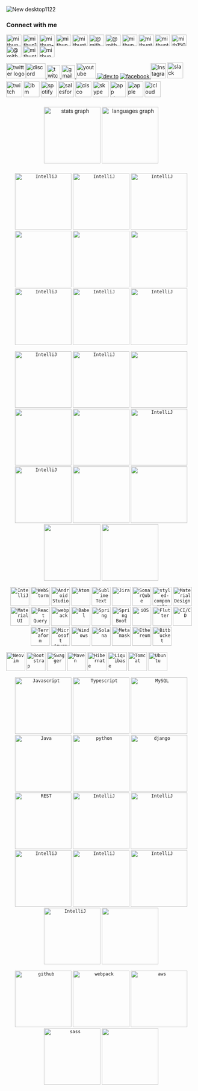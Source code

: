 


![New desktop1122](https://github.com/Mithun1508/Mithun1508/assets/93249038/f0c6381d-c40c-455e-ae25-087cbd53b180)






<h3 align="left">Connect with me </h3>
<p align="left">
<a href="https://codepen.io/mithune" target="blank"><img align="center" src="https://raw.githubusercontent.com/rahuldkjain/github-profile-readme-generator/master/src/images/icons/Social/codepen.svg" alt="mithune" height="30" width="40" /></a>
<a href="https://dev.to/mithun1508" target="blank"><img align="center" src="https://raw.githubusercontent.com/rahuldkjain/github-profile-readme-generator/master/src/images/icons/Social/devto.svg" alt="mithun1508" height="30" width="40" /></a>
<img align="center" src="https://raw.githubusercontent.com/rahuldkjain/github-profile-readme-generator/master/src/images/icons/Social/linked-in-alt.svg" alt="mithun-e-5a1735156" height="30" width="40" /></a>
<a href="https://stackoverflow.com/users/20698323/mithun" target="blank"><img align="center" src="https://raw.githubusercontent.com/rahuldkjain/github-profile-readme-generator/master/src/images/icons/Social/stack-overflow.svg" alt="mithun" height="30" width="40" /></a>
<a href="https://codesandbox.com/mithuntran" target="blank"><img align="center" src="https://raw.githubusercontent.com/rahuldkjain/github-profile-readme-generator/master/src/images/icons/Social/codesandbox.svg" alt="mithuntran" height="30" width="40" /></a>
<a href="https://hashnode.com/@mithun147" target="blank"><img align="center" src="https://raw.githubusercontent.com/rahuldkjain/github-profile-readme-generator/master/src/images/icons/Social/hashnode.svg" alt="@mithun147" height="30" width="40" /></a>
<a href="https://medium.com/@mithuntran" target="blank"><img align="center" src="https://raw.githubusercontent.com/rahuldkjain/github-profile-readme-generator/master/src/images/icons/Social/medium.svg" alt="@mithuntran" height="30" width="40" /></a>
<a href="https://www.codechef.com/users/mithun_77" target="blank"><img align="center" src="https://cdn.jsdelivr.net/npm/simple-icons@3.1.0/icons/codechef.svg" alt="mithun_77" height="30" width="40" /></a>
<a href="https://www.hackerrank.com/mithuntran" target="blank"><img align="center" src="https://raw.githubusercontent.com/rahuldkjain/github-profile-readme-generator/master/src/images/icons/Social/hackerrank.svg" alt="mithuntran" height="30" width="40" /></a>
<a href="https://codeforces.com/profile/mithuntran" target="blank"><img align="center" src="https://raw.githubusercontent.com/rahuldkjain/github-profile-readme-generator/master/src/images/icons/Social/codeforces.svg" alt="mithuntran" height="30" width="40" /></a>
<a href="https://www.leetcode.com/mith1508" target="blank"><img align="center" src="https://raw.githubusercontent.com/rahuldkjain/github-profile-readme-generator/master/src/images/icons/Social/leet-code.svg" alt="mith1508" height="30" width="40" /></a>
<a href="https://www.hackerearth.com/@mithun242" target="blank"><img align="center" src="https://raw.githubusercontent.com/rahuldkjain/github-profile-readme-generator/master/src/images/icons/Social/hackerearth.svg" alt="@mithun242" height="30" width="40" /></a>
<a href="https://auth.geeksforgeeks.org/user/mithuntran" target="blank"><img align="center" src="https://raw.githubusercontent.com/rahuldkjain/github-profile-readme-generator/master/src/images/icons/Social/geeks-for-geeks.svg" alt="mithuntran" height="30" width="40" /></a>
<a href="https://www.topcoder.com/members/mithune" target="blank"><img align="center" src="https://raw.githubusercontent.com/rahuldkjain/github-profile-readme-generator/master/src/images/icons/Social/topcoder.svg" alt="mithune" height="30" width="40" /></a>
</p>
<div align="left">
  <a href="https://x.com/mithuntran" target="blank"><img src="https://raw.githubusercontent.com/maurodesouza/profile-readme-generator/master/src/assets/icons/social/twitter/default.svg" width="52" height="40" alt="twitter logo"  /><img src="https://raw.githubusercontent.com/maurodesouza/profile-readme-generator/master/src/assets/icons/social/discord/default.svg" width="52" height="40" alt="discord logo"  />
  <a href="https://www.twitch.tv/mithun15 YT" target="blank"> <img src="https://img.shields.io/static/v1?message=Twitch&logo=twitch&label=&color=9146FF&logoColor=white&labelColor=&style=for-the-badge" height="35" alt="twitch logo"  />
  <img src="https://img.shields.io/static/v1?message=Gmail&logo=gmail&label=&color=D14836&logoColor=white&labelColor=&style=for-the-badge" height="35" alt="gmail logo"  />
 <a href="https://www.youtube.com/@Newusermithun" target="blank"><img src="https://raw.githubusercontent.com/maurodesouza/profile-readme-generator/master/src/assets/icons/social/youtube/default.svg" width="52" height="40" alt="youtube logo"  />
<a target="_blank" href="https://dev.to/Mithun1508" style="display: inline-block;"><img src="https://img.shields.io/badge/dev-to?style=for-the-badge&logo=dev-to&logoColor=white&color=black" alt="dev.to" /></a>
<a href="https://github.com/Mithun1508" target="_blank">
<a href="https://www.facebook.com/iamrishavanand" target="_blank">
<img src=https://img.shields.io/badge/facebook-%232E87FB.svg?&style=for-the-badge&logo=facebook&logoColor=white alt=facebook style="margin-bottom: 5px;" />
</a>
<a href="https://www.instagram.com" target="blank"><img src="https://upload.wikimedia.org/wikipedia/commons/a/a5/Instagram_icon.png" alt="Instagram logo" width="40" height="40" /></a>
<a target="_blank" href="https://slack.com" style="display: inline-block;"><img src="https://www.vectorlogo.zone/logos/slack/slack-icon.svg" alt="slack" width="42" height="42" /></a>
<a target="_blank" href="https://www.twitch.tv" style="display: inline-block;"><img src="https://www.vectorlogo.zone/logos/twitch/twitch-icon.svg" alt="twitch" width="42" height="42" /></a>
<a target="_blank" href="https://www.ibm.com" style="display: inline-block;"><img src="https://www.vectorlogo.zone/logos/ibm/ibm-icon.svg" alt="ibm" width="42" height="42" /></a>
<a target="_blank" href="https://www.spotify.com" style="display: inline-block;"><img src="https://www.vectorlogo.zone/logos/spotify/spotify-icon.svg" alt="spotify" width="42" height="42" /></a>
<a target="_blank" href="https://www.salesforce.com" style="display: inline-block;"><img src="https://www.vectorlogo.zone/logos/salesforce/salesforce-icon.svg" alt="salesforce" width="42" height="42" /></a>
<a target="_blank" href="https://www.cisco.com" style="display: inline-block;"><img src="https://www.vectorlogo.zone/logos/cisco/cisco-icon.svg" alt="cisco" width="42" height="42" /></a>
<a target="_blank" href="https://www.skype.com" style="display: inline-block;"><img src="https://www.vectorlogo.zone/logos/skype/skype-icon.svg" alt="skype" width="42" height="42" /></a>
<a target="_blank" href="https://www.apple.com/app-store/" style="display: inline-block;"><img src="https://www.vectorlogo.zone/logos/apple_appstore/apple_appstore-icon.svg" alt="app store" width="42" height="42" /></a>
<a target="_blank" href="https://www.apple.com" style="display: inline-block;"><img src="https://www.vectorlogo.zone/logos/apple/apple-icon.svg" alt="apple" width="42" height="42" /></a>
<a target="_blank" href="https://www.icloud.com" style="display: inline-block;"><img src="https://www.vectorlogo.zone/logos/apple_icloud/apple_icloud-icon.svg" alt="icloud" width="42" height="42" /></a>
<br/>  


   


###

<div align="center">
  <img src="https://github-readme-stats.vercel.app/api?username=Mithun1508&hide_title=false&hide_rank=false&show_icons=true&include_all_commits=true&count_private=true&disable_animations=false&theme=dracula&locale=en&hide_border=false&order=1" height="150" alt="stats graph"  />
  <img src="https://github-readme-stats.vercel.app/api/top-langs?username=Mithun1508&locale=en&hide_title=false&layout=compact&card_width=320&langs_count=5&theme=dracula&hide_border=false&order=2" height="150" alt="languages graph"  />
</div>

###

<div align="center">

<code><img width="150" src="https://img.shields.io/badge/ChatGPT-74aa9c?style=for-the-badge&logo=openai&logoColor=white" title="IntelliJ"/></code>
<code><img width="150" src="https://img.shields.io/badge/Codecov-F01F7A?style=for-the-badge&logo=Codecov&logoColor=white" alt="IntelliJ" title="IntelliJ"/></code>
<code><img width="150" src="https://img.shields.io/badge/GitHub_Actions-2088FF?style=for-the-badge&logo=github-actions&logoColor=white" title="IntelliJ"/></code>
<code><img width="150" src="https://img.shields.io/badge/Bitcoin-000000?style=for-the-badge&logo=bitcoin&logoColor=white"/></code>
<code><img width="150" src="https://img.shields.io/badge/chainlink-375BD2?style=for-the-badge&logo=chainlink&logoColor=white"/></code>
<code><img width="150" src="https://img.shields.io/badge/Databricks-FF3621?style=for-the-badge&logo=Databricks&logoColor=white"/></code>
<code><img width="150" src="https://img.shields.io/badge/Google%20Gemini-8E75B2?style=for-the-badge&logo=googlegemini&logoColor=white" title="IntelliJ"/></code>
<code><img width="150" src="https://img.shields.io/badge/apple%20pay-007AFF?style=for-the-badge&logo=apple%20pay&logoColor=white" alt="IntelliJ" title="IntelliJ"/></code>
<code><img width="150" src="https://img.shields.io/badge/web3%20js-F16822?style=for-the-badge&logo=web3.js&logoColor=white" title="IntelliJ"/></code>


<code><img width="150" src="https://img.shields.io/badge/HackTheBox-111927?style=for-the-badge&logo=Hack%20The%20Box&logoColor=9FEF00" alt="IntelliJ" title="IntelliJ"/></code>
<code><img width="150" src="https://img.shields.io/badge/GitHub-100000?style=for-the-badge&logo=github&logoColor=white" title="IntelliJ"/></code>
<code><img width="150" src="https://img.shields.io/badge/PlayStation-003791?style=for-the-badge&logo=playstation&logoColor=white"/></code>
<code><img width="150" src="https://img.shields.io/badge/Hyper-000000?style=for-the-badge&logo=hyper&logoColor=white"/></code>
<code><img width="150" src="https://img.shields.io/badge/VirtualBox-21416b?style=for-the-badge&logo=VirtualBox&logoColor=white"/></code>
<code><img width="150" src="https://img.shields.io/badge/CISCO-1BA0D7?style=for-the-badge&logo=cisco&logoColor=white" title="IntelliJ"/></code>
<code><img width="150" src="https://img.shields.io/badge/Red%20Hat-EE0000?style=for-the-badge&logo=redhat&logoColor=white" title="IntelliJ"/></code>
<code><img width="150" src="https://img.shields.io/badge/Windows_11-0078d4?style=for-the-badge&logo=windows-11&logoColor=white"/></code>
<code><img width="150" src="https://img.shields.io/badge/Azure_DevOps-0078D7?style=for-the-badge&logo=azure-devops&logoColor=white"/></code>
<code><img width="150" src="https://img.shields.io/badge/Azure_Functions-0062AD?style=for-the-badge&logo=azure-functions&logoColor=white"/></code>
<code><img width="150" src="https://img.shields.io/badge/Google_Play-414141?style=for-the-badge&logo=google-play&logoColor=white"/></code>







<code><img width="50" src="https://user-images.githubusercontent.com/25181517/192108890-200809d1-439c-4e23-90d3-b090cf9a4eea.png" alt="IntelliJ" title="IntelliJ"/></code>
	<code><img width="50" src="https://user-images.githubusercontent.com/25181517/192108893-b1eed3c7-b2c4-4e1c-9e9f-c7e83637b33d.png" alt="WebStorm" title="WebStorm"/></code>
	<code><img width="50" src="https://user-images.githubusercontent.com/25181517/192108895-20dc3343-43e3-4a54-a90e-13a4abbc57b9.png" alt="Android Studio" title="Android Studio"/></code>
	<code><img width="50" src="https://user-images.githubusercontent.com/25181517/190887571-ddd87d6e-77f8-41e7-b755-9b6d68e4fab7.png" alt="Atom" title="Atom"/></code>
	<code><img width="50" src="https://user-images.githubusercontent.com/25181517/190887576-6653f877-8439-4521-82f3-403086ead892.png" alt="Sublime Text" title="Sublime Text"/></code>
	<code><img width="50" src="https://user-images.githubusercontent.com/25181517/183912952-83784e94-629d-4c34-a961-ae2ae795b662.png" alt="Jira" title="Jira"/></code>
	<code><img width="50" src="https://user-images.githubusercontent.com/25181517/184146221-671413cb-b1ae-47db-a232-b37c99281516.png" alt="SonarQube" title="SonarQube"/></code>
	<code><img width="50" src="https://github.com/marwin1991/profile-technology-icons/assets/25181517/2a36d1f6-2198-4726-89ac-2148ce46a69a" alt="styled-components" title="styled-components"/></code>
	<code><img width="50" src="https://user-images.githubusercontent.com/25181517/189716058-71f74b6f-5936-40b5-92e3-00381e35ccb9.png" alt="Material Design" title="Material Design"/></code>
	<code><img width="50" src="https://user-images.githubusercontent.com/25181517/189716630-fe6c084c-6c66-43af-aa49-64c8aea4a5c2.png" alt="Material UI" title="Material UI"/></code>
	<code><img width="50" src="https://github.com/user-attachments/assets/a3e40bf1-82d5-4907-b3bd-10d2eb4b00f5" alt="React Query" title="React Query"/></code>
	<code><img width="50" src="https://user-images.githubusercontent.com/25181517/187955008-981340e6-b4cc-441b-80cf-7a5e94d29e7e.png" alt="webpack" title="webpack"/></code>
	<code><img width="50" src="https://github.com/marwin1991/profile-technology-icons/assets/136815194/ecd443af-ebba-4af8-a46e-1bf64d863b5b" alt="Babel" title="Babel"/></code>
	<code><img width="50" src="https://user-images.githubusercontent.com/25181517/117201470-f6d56780-adec-11eb-8f7c-e70e376cfd07.png" alt="Spring" title="Spring"/></code>
	<code><img width="50" src="https://user-images.githubusercontent.com/25181517/183891303-41f257f8-6b3d-487c-aa56-c497b880d0fb.png" alt="Spring Boot" title="Spring Boot"/></code>
	<code><img width="50" src="https://user-images.githubusercontent.com/25181517/121406611-a8246b80-c95e-11eb-9b11-b771486377f6.png" alt="iOS" title="iOS"/></code>
	<code><img width="50" src="https://user-images.githubusercontent.com/25181517/186150365-da1eccce-6201-487c-8649-45e9e99435fd.png" alt="Flutter" title="Flutter"/></code>
	<code><img width="50" src="https://user-images.githubusercontent.com/25181517/183868728-b2e11072-00a5-47e2-8a4e-4ebbb2b8c554.png" alt="CI/CD" title="CI/CD"/></code>
	<code><img width="50" src="https://user-images.githubusercontent.com/25181517/183345121-36788a6e-5462-424a-be67-af1ebeda79a2.png" alt="Terraform" title="Terraform"/></code>
	<code><img width="50" src="https://user-images.githubusercontent.com/25181517/183911544-95ad6ba7-09bf-4040-ac44-0adafedb9616.png" alt="Microsoft Azure" title="Microsoft Azure"/></code>
	<code><img width="50" src="https://user-images.githubusercontent.com/25181517/186884150-05e9ff6d-340e-4802-9533-2c3f02363ee3.png" alt="Windows" title="Windows"/></code>
	<code><img width="50" src="https://github.com/user-attachments/assets/d8e14a10-6937-458d-b884-21ee40b0dd04" alt="Solana" title="Solana"/></code>
	<code><img width="50" src="https://github.com/user-attachments/assets/4ebe4430-a141-4fc5-9ddd-dc5b439177b6" alt="Metamask" title="Metamask"/></code>
	<code><img width="50" src="https://github.com/user-attachments/assets/eb979871-1d57-4ea7-b8af-bfb1165a2979" alt="Ethereum" title="Ethereum"/></code>
	<code><img width="50" src="https://user-images.githubusercontent.com/25181517/192108375-268c35e6-ab26-44b2-88bf-e3121a4e5083.png" alt="Bitbucket" title="Bitbucket"/></code>
</div>
</code>
	<code><img width="50" src="https://github-production-user-asset-6210df.s3.amazonaws.com/136815194/258326081-b113a23c-5c04-45aa-819c-bd04e8ac2a37.png" alt="Neovim" title="Neovim"/></code>
	<code><img width="50" src="https://user-images.githubusercontent.com/25181517/183898054-b3d693d4-dafb-4808-a509-bab54cf5de34.png" alt="Bootstrap" title="Bootstrap"/></code>
	<code><img width="50" src="https://user-images.githubusercontent.com/25181517/186711335-a3729606-5a78-4496-9a36-06efcc74f800.png" alt="Swagger" title="Swagger"/></code>
	<code><img width="50" src="https://user-images.githubusercontent.com/25181517/117207242-07d5a700-adf4-11eb-975e-be04e62b984b.png" alt="Maven" title="Maven"/></code>
	<code><img width="50" src="https://user-images.githubusercontent.com/25181517/117207493-49665200-adf4-11eb-808e-a9c0fcc2a0a0.png" alt="Hibernate" title="Hibernate"/></code>
	<code><img width="50" src="https://user-images.githubusercontent.com/25181517/183891673-32824908-bc5d-44f8-8f72-f0415822404a.png" alt="Liquibase" title="Liquibase"/></code>
	<code><img width="50" src="https://user-images.githubusercontent.com/25181517/183894676-137319b5-1364-4b6a-ba4f-e9fc94ddc4aa.png" alt="Tomcat" title="Tomcat"/></code>
	<code><img width="50" src="https://user-images.githubusercontent.com/25181517/186884153-99edc188-e4aa-4c84-91b0-e2df260ebc33.png" alt="Ubuntu" title="Ubuntu"/></code>

</div>


<div align="center">

<code><img width="150" src="https://camo.githubusercontent.com/9f44b299b7e1173e15c41a2bb04863ca5e78c81ab947283d3b6f6475871b8f60/68747470733a2f2f74656368737461636b2d67656e657261746f722e76657263656c2e6170702f6a732d69636f6e2e737667" title="Javascript"/></code>
<code><img width="150" src="https://camo.githubusercontent.com/dd2c84af43a6c56860d910c605d51d058a28213431a42e422dcb6a62ab53d14a/68747470733a2f2f74656368737461636b2d67656e657261746f722e76657263656c2e6170702f74732d69636f6e2e737667" title="Typescript"/></code>
<code><img width="150" src="https://camo.githubusercontent.com/3ed284d0ecd9fcccabf0711e2cad6bbec412e417bcfb1da25502a1ed9adbaf78/68747470733a2f2f74656368737461636b2d67656e657261746f722e76657263656c2e6170702f6d7973716c2d69636f6e2e737667" title="MySQL"/></code>
<code><img width="150" src="https://camo.githubusercontent.com/a8c24c0c69005509721bcfa06b7818b2a732447e11f1a36c8cbda6937e533cd3/68747470733a2f2f74656368737461636b2d67656e657261746f722e76657263656c2e6170702f6a6176612d69636f6e2e737667" title="Java"/></code>
<code><img width="150" src="https://camo.githubusercontent.com/740b035ed7f2f9a189b337373e57b98f8c3d61d2fbbb7d7872a6563646a20abc/68747470733a2f2f74656368737461636b2d67656e657261746f722e76657263656c2e6170702f707974686f6e2d69636f6e2e737667" title="python"/></code>
<code><img width="150" src="https://camo.githubusercontent.com/e65f8a131aec32c8038012cbd89c65dbce110c66227bef4bf0b0e23ffe0f3ad8/68747470733a2f2f74656368737461636b2d67656e657261746f722e76657263656c2e6170702f646a616e676f2d69636f6e2e737667" title="django"/></code>
<code><img width="150" src="https://camo.githubusercontent.com/baded9c49142c6eba68bc067e0d4b7c06db95b2b359eb048ff2112ff08686f06/68747470733a2f2f74656368737461636b2d67656e657261746f722e76657263656c2e6170702f726573746170692d69636f6e2e737667" title="REST"/></code>
<code><img width="150" src="https://camo.githubusercontent.com/5d9a8b3aaadd99a6f9e997446bd9c553e131cc3e2fd2585ea0f38a452661521e/68747470733a2f2f74656368737461636b2d67656e657261746f722e76657263656c2e6170702f646f636b65722d69636f6e2e737667" alt="IntelliJ" title="IntelliJ"/></code>
<code><img width="150" src="https://camo.githubusercontent.com/0fcf9befefc83e207ed36bdeb3ac4f6c99132571ddb0f44e7a6ac872b0723352/68747470733a2f2f74656368737461636b2d67656e657261746f722e76657263656c2e6170702f72656163742d69636f6e2e737667" title="IntelliJ"/></code>
<code><img width="150" src="https://camo.githubusercontent.com/65598dcd8613baf19c902a37fb42c6f41af5787a9e3cb6a1a8278b6f012360d6/68747470733a2f2f74656368737461636b2d67656e657261746f722e76657263656c2e6170702f6373686172702d69636f6e2e737667" title="IntelliJ"/></code>
<code><img width="150" src="https://camo.githubusercontent.com/159aae90050b6b888b22f5ec6febecf9932083e71837b55fb39fb7ed490056af/68747470733a2f2f74656368737461636b2d67656e657261746f722e76657263656c2e6170702f6e67696e782d69636f6e2e737667" title="IntelliJ"/></code>
<code><img width="150" src="https://camo.githubusercontent.com/4a95d31496a4911b9db7710776577cf7ec2158d2813511eb9862e38654de1e3b/68747470733a2f2f74656368737461636b2d67656e657261746f722e76657263656c2e6170702f70726574746965722d69636f6e2e737667" title="IntelliJ"/></code>
<code><img width="150" src="https://camo.githubusercontent.com/67bff4aa0dd5025bd4b1047ae04dd9af0d3aeaccf1ce4d6959e09d219b3ec1c4/68747470733a2f2f74656368737461636b2d67656e657261746f722e76657263656c2e6170702f65736c696e742d69636f6e2e737667" title="IntelliJ"/></code>
<code><img width="150" src="https://camo.githubusercontent.com/c8febfb8556fc408c7cd38960c25da203bf0a1368e78fa9ff4bc20be0f82e3c9/68747470733a2f2f74656368737461636b2d67656e657261746f722e76657263656c2e6170702f6772617068716c2d69636f6e2e737667"/></code>




<code><img width="150" src="https://camo.githubusercontent.com/5f4b9172a9838699a85ea70bd685703967435a46a36adca723eba29b945e2ae8/68747470733a2f2f74656368737461636b2d67656e657261746f722e76657263656c2e6170702f6769746875622d69636f6e2e737667" title="github"/></code>
<code><img width="150" src="https://camo.githubusercontent.com/e52377a97dc875c099eeb0244bef3bd07eab9bc7c29f6730dbeff15e6e6e3a57/68747470733a2f2f74656368737461636b2d67656e657261746f722e76657263656c2e6170702f7765627061636b2d69636f6e2e737667" title="webpack"/></code>
<code><img width="150" src="https://camo.githubusercontent.com/20b33b0b25d74051a9f13690b5b6fa39c0365cf36632aad937b073c3b6c87a68/68747470733a2f2f74656368737461636b2d67656e657261746f722e76657263656c2e6170702f6177732d69636f6e2e737667" title="aws"/></code>
<code><img width="150" src="https://camo.githubusercontent.com/6d97626a83a6b403636542a254cf6bfc0fe03af0e7780d2144c8bf2d5f9cdfcf/68747470733a2f2f74656368737461636b2d67656e657261746f722e76657263656c2e6170702f736173732d69636f6e2e737667" title="sass"/></code>
<code><img width="150" src="https://camo.githubusercontent.com/fcf09dd63c359081e2b2f5fac08291f3100fe99782f5ae819bd2f77e50a5720e/68747470733a2f2f74656368737461636b2d67656e657261746f722e76657263656c2e6170702f73746f7279626f6f6b2d69636f6e2e737667"/></code>


</div>

